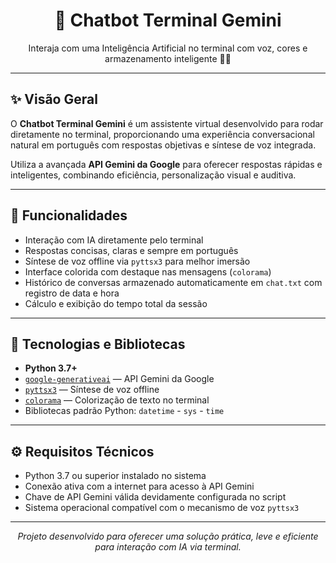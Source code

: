 <h1 align="center">🤖 Chatbot Terminal Gemini</h1>
<p align="center">Interaja com uma Inteligência Artificial no terminal com voz, cores e armazenamento inteligente 🧠💬</p>

---

## ✨ Visão Geral

O <strong>Chatbot Terminal Gemini</strong> é um assistente virtual desenvolvido para rodar diretamente no terminal, proporcionando uma experiência conversacional natural em português com respostas objetivas e síntese de voz integrada. 

Utiliza a avançada <strong>API Gemini da Google</strong> para oferecer respostas rápidas e inteligentes, combinando eficiência, personalização visual e auditiva.

---

## 🚀 Funcionalidades

- Interação com IA diretamente pelo terminal  
- Respostas concisas, claras e sempre em português  
- Síntese de voz offline via `pyttsx3` para melhor imersão  
- Interface colorida com destaque nas mensagens (`colorama`)  
- Histórico de conversas armazenado automaticamente em `chat.txt` com registro de data e hora  
- Cálculo e exibição do tempo total da sessão

---

## 🧰 Tecnologias e Bibliotecas

- **Python 3.7+**  
- [`google-generativeai`](https://pypi.org/project/google-generativeai/) — API Gemini da Google  
- [`pyttsx3`](https://pypi.org/project/pyttsx3/) — Síntese de voz offline  
- [`colorama`](https://pypi.org/project/colorama/) — Colorização de texto no terminal  
- Bibliotecas padrão Python: `datetime` - `sys` - `time`

---

## ⚙️ Requisitos Técnicos

- Python 3.7 ou superior instalado no sistema  
- Conexão ativa com a internet para acesso à API Gemini  
- Chave de API Gemini válida devidamente configurada no script  
- Sistema operacional compatível com o mecanismo de voz `pyttsx3`

---

<p align="center"><em>Projeto desenvolvido para oferecer uma solução prática, leve e eficiente para interação com IA via terminal.</em></p>
